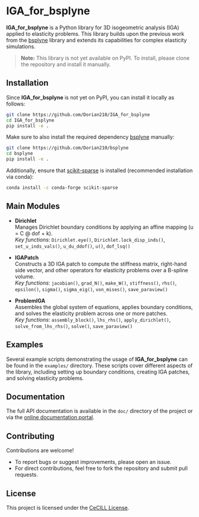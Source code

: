 # IGA_for_bsplyne

**IGA_for_bsplyne** is a Python library for 3D isogeometric analysis (IGA) applied to elasticity problems. This library builds upon the previous work from the [bsplyne](https://github.com/Dorian210/bsplyne) library and extends its capabilities for complex elasticity simulations.

> **Note:** This library is not yet available on PyPI. To install, please clone the repository and install it manually.

## Installation

Since **IGA_for_bsplyne** is not yet on PyPI, you can install it locally as follows:

```bash
git clone https://github.com/Dorian210/IGA_for_bsplyne
cd IGA_for_bsplyne
pip install -e .
```

Make sure to also install the required dependency [bsplyne](https://github.com/Dorian210/bsplyne) manually:

```bash
git clone https://github.com/Dorian210/bsplyne
cd bsplyne
pip install -e .
```

Additionally, ensure that [scikit-sparse](https://github.com/scikit-sparse/scikit-sparse) is installed (recommended installation via conda):

```bash
conda install -c conda-forge scikit-sparse
```

## Main Modules

- **Dirichlet**  
  Manages Dirichlet boundary conditions by applying an affine mapping (u = C @ dof + k).  
  *Key functions*: `Dirichlet.eye()`, `Dirichlet.lock_disp_inds()`, `set_u_inds_vals()`, `u_du_ddof()`, `u()`, `dof_lsq()`

- **IGAPatch**  
  Constructs a 3D IGA patch to compute the stiffness matrix, right-hand side vector, and other operators for elasticity problems over a B-spline volume.  
  *Key functions*: `jacobian()`, `grad_N()`, `make_W()`, `stiffness()`, `rhs()`, `epsilon()`, `sigma()`, `sigma_eig()`, `von_mises()`, `save_paraview()`

- **ProblemIGA**  
  Assembles the global system of equations, applies boundary conditions, and solves the elasticity problem across one or more patches.  
  *Key functions*: `assembly_block()`, `lhs_rhs()`, `apply_dirichlet()`, `solve_from_lhs_rhs()`, `solve()`, `save_paraview()`

## Examples

Several example scripts demonstrating the usage of **IGA_for_bsplyne** can be found in the `examples/` directory. These scripts cover different aspects of the library, including setting up boundary conditions, creating IGA patches, and solving elasticity problems.

## Documentation

The full API documentation is available in the `doc/` directory of the project or via the [online documentation portal](https://dorian210.github.io/IGA_for_bsplyne/IGA_for_bsplyne.html).

## Contributing

Contributions are welcome!  
- To report bugs or suggest improvements, please open an issue.
- For direct contributions, feel free to fork the repository and submit pull requests.

## License

This project is licensed under the [CeCILL License](LICENSE.txt).

